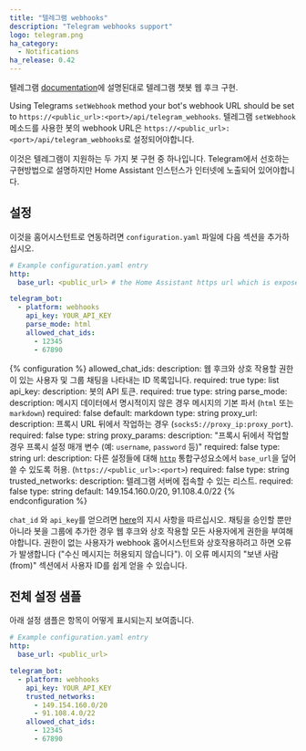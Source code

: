 ```yaml
---
title: "텔레그램 webhooks"
description: "Telegram webhooks support"
logo: telegram.png
ha_category:
  - Notifications
ha_release: 0.42
---
```


텔레그램 [documentation](https://core.telegram.org/bots/webhooks)에 설명된대로 텔레그램 챗봇 웹 후크 구현.

Using Telegrams `setWebhook` method your bot's webhook URL should be set to `https://<public_url>:<port>/api/telegram_webhooks`.
텔레그램 `setWebhook` 메소드를 사용한 봇의 webhook URL은 `https://<public_url>:<port>/api/telegram_webhooks`로 설정되어야합니다.

이것은 텔레그램이 지원하는 두 가지 봇 구현 중 하나입니다. Telegram에서 선호하는 구현방법으로 설명하지만 Home Assistant 인스턴스가 인터넷에 노출되어 있어야합니다.

## 설정

이것을 홈어시스턴트로 연동하려면 `configuration.yaml` 파일에 다음 섹션을 추가하십시오.

```yaml
# Example configuration.yaml entry
http:
  base_url: <public_url> # the Home Assistant https url which is exposed to the internet.

telegram_bot:
  - platform: webhooks
    api_key: YOUR_API_KEY
    parse_mode: html
    allowed_chat_ids:
      - 12345
      - 67890
```

{% configuration %}
allowed_chat_ids:
  description: 웹 후크와 상호 작용할 권한이 있는 사용자 및 그룹 채팅을 나타내는 ID 목록입니다.
  required: true
  type: list
api_key:
  description: 봇의 API 토큰.
  required: true
  type: string
parse_mode:
  description: 메시지 데이터에서 명시적이지 않은 경우 메시지의 기본 파서 (`html` 또는 `markdown`)
  required: false
  default: markdown
  type: string
proxy_url:
  description: 프록시 URL 뒤에서 작업하는 경우 (`socks5://proxy_ip:proxy_port`).
  required: false
  type: string
proxy_params:
  description: "프록시 뒤에서 작업할 경우 프록시 설정 매개 변수 (예: `username`, `password` 등)"
  required: false
  type: string
url:
  description: 다른 설정들에 대해 [`http`](/integrations/http/) 통합구성요소에서 `base_url`을 덮어 쓸 수 있도록 허용. (`https://<public_url>:<port>`)
  required: false
  type: string
trusted_networks:
  description: 텔레그램 서버에 접속할 수 있는 리스트. 
  required: false
  type: string
  default: 149.154.160.0/20, 91.108.4.0/22
{% endconfiguration %}

`chat_id` 와 `api_key`를 얻으려면 [here](/integrations/telegram)의 지시 사항을 따르십시오. 채팅을 승인할 뿐만 아니라 봇을 그룹에 추가한 경우 웹 후크와 상호 작용할 모든 사용자에게 권한을 부여해야합니다. 권한이 없는 사용자가 webhook 홈어시스턴트와 상호작용하려고 하면 오류가 발생합니다 ("수신 메시지는 허용되지 않습니다"). 이 오류 메시지의 "보낸 사람(from)" 섹션에서 사용자 ID를 쉽게 얻을 수 있습니다.

## 전체 설정 샘플

아래 설정 샘플은 항목이 어떻게 표시되는지 보여줍니다.

```yaml
# Example configuration.yaml entry
http:
  base_url: <public_url>

telegram_bot:
  - platform: webhooks
    api_key: YOUR_API_KEY
    trusted_networks:
      - 149.154.160.0/20
      - 91.108.4.0/22
    allowed_chat_ids:
      - 12345
      - 67890
```
